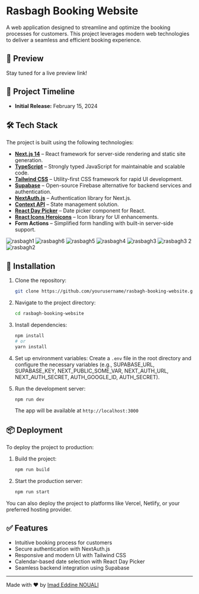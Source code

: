 # Rasbagh Booking Website

A web application designed to streamline and optimize the booking processes for customers. This project leverages modern web technologies to deliver a seamless and efficient booking experience.

## 🚀 Preview

Stay tuned for a live preview link!

## 📅 Project Timeline

- **Initial Release:** February 15, 2024

## 🛠️ Tech Stack

The project is built using the following technologies:

- **[Next.js 14](https://nextjs.org/)** – React framework for server-side rendering and static site generation.
- **[TypeScript](https://www.typescriptlang.org/)** – Strongly typed JavaScript for maintainable and scalable code.
- **[Tailwind CSS](https://tailwindcss.com/)** – Utility-first CSS framework for rapid UI development.
- **[Supabase](https://supabase.com/)** – Open-source Firebase alternative for backend services and authentication.
- **[NextAuth.js](https://next-auth.js.org/)** – Authentication library for Next.js.
- **[Context API](https://react.dev/reference/react/createContext)** – State management solution.
- **[React Day Picker](https://react-day-picker.js.org/)** – Date picker component for React.
- **[React Icons Heroicons](https://react-icons.github.io/react-icons/)** – Icon library for UI enhancements.
- **Form Actions** – Simplified form handling with built-in server-side support.

![rasbagh1](https://github.com/user-attachments/assets/ad6ddd41-94ac-4d7f-a034-dcf5bb0f90c8)
![rasbagh6](https://github.com/user-attachments/assets/781220e0-1696-4693-93f3-2d6b9a3fc929)
![rasbagh5](https://github.com/user-attachments/assets/89ed7d02-5b67-4a3d-91c4-402f0fce8fb9)
![rasbagh4](https://github.com/user-attachments/assets/ae3f05dd-989e-43cb-8601-569f73a3526b)
![rasbagh3](https://github.com/user-attachments/assets/5b7f8b79-2a31-4a3a-8478-12f7d5af69f0)
![rasbagh3 2](https://github.com/user-attachments/assets/9042abdd-9c51-4bac-974d-c8c3e80fd709)
![rasbagh2](https://github.com/user-attachments/assets/0d4d0435-048c-4d86-a136-47393a4a5809)

## 🚀 Installation

1. Clone the repository:
   ```sh
   git clone https://github.com/yourusername/rasbagh-booking-website.git
   ```
2. Navigate to the project directory:
   ```sh
   cd rasbagh-booking-website
   ```
3. Install dependencies:
   ```sh
   npm install
   # or
   yarn install
   ```
4. Set up environment variables:
   Create a `.env` file in the root directory and configure the necessary variables (e.g., SUPABASE_URL, SUPABASE_KEY, NEXT_PUBLIC_SOME_VAR, NEXT_AUTH_URL, NEXT_AUTH_SECRET, AUTH_GOOGLE_ID, AUTH_SECRET).

5. Run the development server:
   ```sh
   npm run dev
   ```
   The app will be available at `http://localhost:3000`

## 📦 Deployment

To deploy the project to production:

1. Build the project:
   ```sh
   npm run build
   ```
2. Start the production server:
   ```sh
   npm run start
   ```

You can also deploy the project to platforms like Vercel, Netlify, or your preferred hosting provider.

## ✅ Features

- Intuitive booking process for customers
- Secure authentication with NextAuth.js
- Responsive and modern UI with Tailwind CSS
- Calendar-based date selection with React Day Picker
- Seamless backend integration using Supabase
---

Made with ❤️ by [Imad Eddine NOUALI](https://github.com/ienouali)


